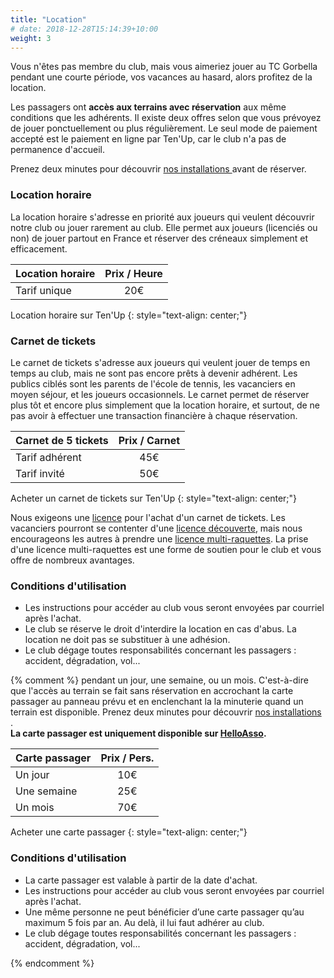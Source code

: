 ```yaml
---
title: "Location"
# date: 2018-12-28T15:14:39+10:00
weight: 3
---
```


Vous n'êtes pas membre du club, mais vous aimeriez jouer au TC Gorbella pendant une courte période, vos vacances au hasard, alors profitez de la location.
<!--more-->

Les passagers ont **accès aux terrains avec réservation** aux même conditions que les adhérents.
Il existe deux offres selon que vous prévoyez de jouer ponctuellement ou plus régulièrement.
Le seul mode de paiement accepté est le paiement en ligne par Ten'Up, car le club n'a pas de permanence d'accueil.

Prenez deux minutes pour découvrir [nos installations ](/services/installations/) avant de réserver.

### Location horaire

La location horaire s'adresse en priorité aux joueurs qui veulent découvrir notre club ou jouer rarement au club.
Elle permet aux joueurs (licenciés ou non) de jouer partout en France et réserver des créneaux simplement et efficacement.

| Location horaire | Prix / Heure |
|------------------|:------------:|
| Tarif unique     | 20€          |


<a class="button button-primary" style="text-decoration: none; text-align: center" href="https://tenup.fft.fr/location-horaire">Location horaire sur Ten'Up</a>
{: style="text-align: center;"}


### Carnet de tickets

Le carnet de tickets s'adresse aux joueurs qui veulent jouer de temps en temps au club, mais ne sont pas encore prêts à devenir adhérent.
Les publics ciblés sont les parents de l'école de tennis, les vacanciers en moyen séjour, et les joueurs occasionnels.
Le carnet permet de réserver plus tôt et encore plus simplement que la location horaire, et surtout, de ne pas avoir à effectuer une transaction financière à chaque réservation.

| Carnet de 5 tickets | Prix / Carnet |
|---------------------|:-------------:|
| Tarif adhérent      | 45€           |
| Tarif invité        | 50€           |


<a class="button button-primary" style="text-decoration: none; text-align: center" href="https://tenup.fft.fr/club/62060274/offres">Acheter un carnet de tickets sur Ten'Up</a>
{: style="text-align: center;"}

Nous exigeons une [licence](https://www.fft.fr/jouer/se-licencier/choisir-sa-licence) pour l'achat d'un carnet de tickets.
Les vacanciers pourront se contenter d'une [licence découverte](https://www.fft.fr/la-licence-decouverte), mais nous encourageons les autres à prendre une [licence multi-raquettes](https://www.fft.fr/la-licence-multi-raquettes).
La prise d'une licence multi-raquettes est une forme de soutien pour le club et vous offre de nombreux avantages.

### Conditions d'utilisation

- Les instructions pour accéder au club vous seront envoyées par courriel après l'achat.
- Le club se réserve le droit d'interdire la location en cas d'abus. La location ne doit pas se substituer à une adhésion.
- Le club dégage toutes responsabilités concernant les passagers : accident, dégradation, vol...


{% comment %}
pendant un jour, une semaine, ou un mois.
C'est-à-dire que l'accès au terrain se fait sans réservation en accrochant la carte passager au panneau prévu et en enclenchant la la minuterie quand un terrain est disponible.
Prenez deux minutes pour découvrir [nos installations ](/services/installations/).\
**La carte passager est uniquement disponible sur [HelloAsso](https://www.helloasso.com/associations/tennis-club-gorbella/boutiques/carte-passager).**

| Carte passager | Prix / Pers. |
|----------------|:------------:|
| Un jour        | 10€          |
| Une semaine    | 25€          |
| Un mois        | 70€          |


<a class="button button-primary" style="text-decoration: none; text-align: center" href="https://www.helloasso.com/associations/tennis-club-gorbella/boutiques/carte-passager">Acheter une carte passager</a>
{: style="text-align: center;"}


### Conditions d'utilisation

- La carte passager est valable à partir de la date d'achat.
- Les instructions pour accéder au club vous seront envoyées par courriel après l'achat.
- Une même personne ne peut bénéficier d’une carte passager qu’au maximum 5 fois par an. Au delà, il lui faut adhérer au club.
- Le club dégage toutes responsabilités concernant les passagers : accident, dégradation, vol...

{% endcomment %}
